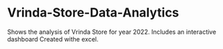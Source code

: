 # Vrinda-Store-Data-Analytics
Shows the analysis of Vrinda Store for year 2022. Includes an interactive dashboard Created withe excel.
